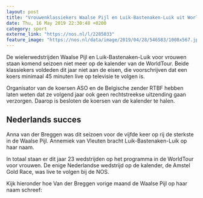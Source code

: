 ```yaml
---
layout: post
title: "Vrouwenklassiekers Waalse Pijl en Luik-Bastenaken-Luik uit WorldTour"
date: Thu, 16 May 2019 22:30:48 +0200
category: sport
externe_link: "https://nos.nl/l/2285033"
feature_image: "https://nos.nl/data/image/2019/04/28/546583/1008x567.jpg"
---
```


<p>De wielerwedstrijden Waalse Pijl en Luik-Bastenaken-Luik voor vrouwen staan komend seizoen niet meer op de kalender van de WorldTour. Beide klassiekers voldeden dit jaar niet aan de eisen, die voorschrijven dat een koers minimaal 45 minuten live op televisie te volgen is.</p>
<p>Organisator van de koersen ASO en de Belgische zender RTBF hebben laten weten dat ze volgend jaar ook geen rechtstreekse uitzending gaan verzorgen. Daarop is besloten de koersen van de kalender te halen. </p>
<h2>Nederlands succes</h2>
<p>Anna van der Breggen was dit seizoen voor de vijfde keer op rij de sterkste in de Waalse Pijl. Annemiek van Vleuten bracht Luik-Bastenaken-Luik op haar naam.</p>
<p>In totaal staan er dit jaar 23 wedstrijden op het programma in de WorldTour voor vrouwen. De enige Nederlandse wedstrijd op de kalender, de Amstel Gold Race, was live te volgen bij de NOS.</p>
<p>Kijk hieronder hoe Van der Breggen vorige maand de Waalse Pijl op haar naam schreef: </p>
